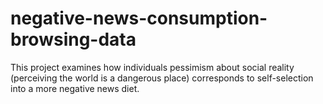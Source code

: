 # negative-news-consumption-browsing-data
This project examines how individuals pessimism about social reality (perceiving the world is a dangerous place) corresponds to self-selection into a more negative news diet. 
